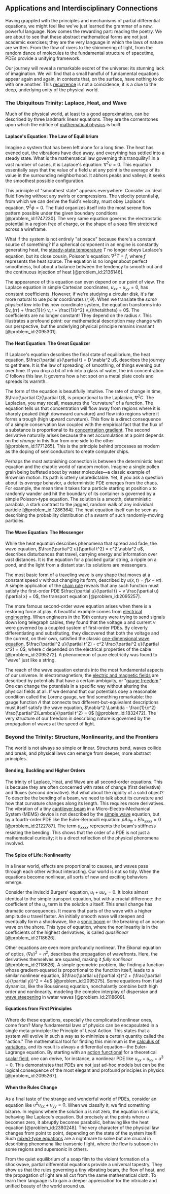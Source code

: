 ## Applications and Interdisciplinary Connections

Having grappled with the principles and mechanisms of partial differential equations, we might feel like we've just learned the grammar of a new, powerful language. Now comes the rewarding part: reading the poetry. We are about to see that these abstract mathematical forms are not just academic exercises; they are the very language in which the laws of nature are written. From the flow of rivers to the shimmering of light, from the random dance of molecules to the fundamental structure of spacetime, PDEs provide a unifying framework.

Our journey will reveal a remarkable secret of the universe: its stunning lack of imagination. We will find that a small handful of fundamental equations appear again and again, in contexts that, on the surface, have nothing to do with one another. This [recurrence](@article_id:260818) is not a coincidence; it is a clue to the deep, underlying unity of the physical world.

### The Ubiquitous Trinity: Laplace, Heat, and Wave

Much of the physical world, at least to a good approximation, can be described by three landmark linear equations. They are the cornerstones upon which the edifice of [mathematical physics](@article_id:264909) is built.

#### Laplace's Equation: The Law of Equilibrium

Imagine a system that has been left alone for a long time. The heat has evened out, the vibrations have died away, and everything has settled into a steady state. What is the mathematical law governing this tranquility? In a vast number of cases, it is Laplace's equation: $\nabla^2 u = 0$. This equation essentially says that the value of a field $u$ at any point is the average of its value in the surrounding neighborhood. It abhors peaks and valleys; it seeks the smoothest possible configuration.

This principle of "smoothest state" appears everywhere. Consider an ideal fluid flowing without any swirls or compressions. The velocity potential $\phi$, from which we can derive the fluid's velocity, must obey Laplace's equation, $\nabla^2 \phi = 0$. The fluid organizes itself into the most serene flow pattern possible under the given boundary conditions [@problem_id:1747230]. The very same equation governs the electrostatic potential in a region free of charge, or the shape of a soap film stretched across a wireframe.

What if the system is not entirely "at peace" because there's a constant source of something? If a spherical component in an engine is constantly generating heat, the [steady-state temperature](@article_id:136281) $T$ no longer obeys Laplace's equation, but its close cousin, Poisson's equation: $\nabla^2 T = f$, where $f$ represents the heat source. The equation is no longer about perfect smoothness, but about a balance between the tendency to smooth out and the continuous injection of heat [@problem_id:2136146].

The appearance of this equation can even depend on our point of view. The Laplace equation in simple Cartesian coordinates, $u_{xx} + u_{yy} = 0$, has constant coefficients. However, if we're studying a circular disk, it's far more natural to use polar coordinates $(r, \theta)$. When we translate the *same physical law* into this new coordinate system, the equation transforms into $v_{rr} + \frac{1}{r} v_r + \frac{1}{r^2} v_{\theta\theta} = 0$. The coefficients are no longer constant! They depend on the radius $r$. This illustrates a profound point: our mathematical description may change with our perspective, but the underlying physical principle remains invariant [@problem_id:2095301].

#### The Heat Equation: The Great Equalizer

If Laplace's equation describes the final state of equilibrium, the heat equation, $\frac{\partial u}{\partial t} = D \nabla^2 u$, describes the journey to get there. It is the law of spreading, of smoothing, of things evening out over time. If you drop a bit of ink into a glass of water, the ink concentration $C$ follows this law. It governs how a hot spot on a metal plate cools and spreads its warmth.

The form of the equation is beautifully intuitive. The rate of change in time, $\frac{\partial C}{\partial t}$, is proportional to the Laplacian, $\nabla^2 C$. The Laplacian, you may recall, measures the "curvature" of a function. The equation tells us that concentration will flow away from regions where it is sharply peaked (high downward curvature) and flow into regions where it forms a trough (high upward curvature). This flow is a direct consequence of a simple conservation law coupled with the empirical fact that the flux of a substance is proportional to its [concentration gradient](@article_id:136139). The second derivative naturally arises because the net accumulation at a point depends on the *change* in this flux from one side to the other [@problem_id:1771265]. This is the principle behind processes as modern as the doping of semiconductors to create computer chips.

Perhaps the most astonishing connection is between the deterministic heat equation and the chaotic world of random motion. Imagine a single pollen grain being buffeted about by water molecules—a classic example of Brownian motion. Its path is utterly unpredictable. Yet, if you ask a question about its *average* behavior, a deterministic PDE emerges from the chaos. For example, the mean time it takes for a particle starting at position $x$ to randomly wander and hit the boundary of its container is governed by a simple Poisson-type equation. The solution is a smooth, deterministic parabola, a stark contrast to the jagged, random walk of any individual particle [@problem_id:1286364]. The heat equation itself can be seen as describing the probability distribution of a swarm of such randomly-moving particles.

#### The Wave Equation: The Messenger

While the heat equation describes phenomena that spread and fade, the wave equation, $\frac{\partial^2 u}{\partial t^2} = c^2 \nabla^2 u$, describes disturbances that travel, carrying energy and information over vast distances. It is the equation for a plucked guitar string, a ripple on a pond, and the light from a distant star. Its solutions are messengers.

The most basic form of a traveling wave is any shape that moves at a constant speed $v$ without changing its form, described by $u(x,t) = f(x-vt)$. A simple application of the [chain rule](@article_id:146928) reveals that any such function must satisfy the first-order PDE $\frac{\partial u}{\partial t} + v \frac{\partial u}{\partial x} = 0$, the transport equation [@problem_id:2095257].

The more famous second-order wave equation arises when there is a restoring force at play. A beautiful example comes from [electrical engineering](@article_id:262068). When engineers in the 19th century were trying to send signals down long telegraph cables, they found that the voltage $u$ and current $v$ were governed by a coupled system of first-order PDEs. By cleverly differentiating and substituting, they discovered that both the voltage and the current, on their own, satisfied the classic [one-dimensional wave equation](@article_id:164330), $\frac{\partial^2 u}{\partial t^2} - c^2 \frac{\partial^2 u}{\partial x^2} = 0$, where $c$ depended on the electrical properties of the cable [@problem_id:2095272]. A phenomenon of pure electricity was found to "wave" just like a string.

The reach of the wave equation extends into the most fundamental aspects of our universe. In electromagnetism, the [electric and magnetic fields](@article_id:260853) are described by potentials that have a certain ambiguity, or "[gauge freedom](@article_id:159997)." One can change the potentials in a specific way without altering the physical fields at all. If we demand that our potentials obey a reasonable condition called the Lorenz gauge, we find something remarkable: the gauge function $\Lambda$ that connects two different-but-equivalent descriptions must itself satisfy the wave equation, $\nabla^2 \Lambda - \frac{1}{c^2} \frac{\partial^2\Lambda}{\partial t^2} = 0$ [@problem_id:1832472]. The very structure of our freedom in describing nature is governed by the propagation of waves at the speed of light.

### Beyond the Trinity: Structure, Nonlinearity, and the Frontiers

The world is not always so simple or linear. Structures bend, waves collide and break, and physical laws can emerge from deeper, more abstract principles.

#### Bending, Buckling and Higher Orders

The trinity of Laplace, Heat, and Wave are all second-order equations. This is because they are often concerned with rates of change (first derivative) and fluxes (second derivative). But what about the rigidity of a solid object? To describe the bending of a beam, we need to talk about its curvature and how that curvature changes along its length. This requires more derivatives. The vibration of a tiny [cantilever beam](@article_id:173602) in a Micro-Electro-Mechanical System (MEMS) device is not described by the [simple wave](@article_id:183555) equation, but by a fourth-order PDE like the Euler-Bernoulli equation: $\rho A u_{tt} + E I u_{xxxx} = 0$ [@problem_id:2122787]. The term $u_{xxxx}$ represents the beam's stiffness resisting the bending. This shows that the order of a PDE is not just a mathematical curiosity; it is a direct reflection of the physical phenomena involved.

#### The Spice of Life: Nonlinearity

In a linear world, effects are proportional to causes, and waves pass through each other without interacting. Our world is not so tidy. When the equations become nonlinear, all sorts of new and exciting behaviors emerge.

Consider the inviscid Burgers' equation, $u_t + u u_x = 0$. It looks almost identical to the simple transport equation, but with a crucial difference: the coefficient of the $u_x$ term is the solution $u$ itself. This small change has dramatic consequences. It means that parts of the wave with a higher amplitude $u$ travel faster. An initially smooth wave will steepen and eventually form a shockwave, like a [sonic boom](@article_id:262923) or the breaking of an ocean wave on the shore. This type of equation, where the nonlinearity is in the coefficients of the highest derivatives, is called *quasilinear* [@problem_id:2118626].

Other equations are even more profoundly nonlinear. The Eikonal equation of optics, $(\nabla u)^2 = n^2$, describes the propagation of wavefronts. Here, the derivatives themselves are squared, making it *fully nonlinear* [@problem_id:2118626]. A simple geometric problem, like finding a function whose gradient-squared is proportional to the function itself, leads to a similar nonlinear equation, $(\frac{\partial u}{\partial x})^2 + (\frac{\partial u}{\partial y})^2 = 4u$ [@problem_id:2095275]. Some equations from fluid dynamics, like the Boussinesq equation, nonchalantly combine both high order and nonlinearity, modeling the complex interplay of dispersion and [wave steepening](@article_id:197205) in water waves [@problem_id:2118609].

#### Equations from First Principles

Where do these equations, especially the complicated nonlinear ones, come from? Many fundamental laws of physics can be encapsulated in a single meta-principle: the Principle of Least Action. This states that a system will evolve in such a way as to minimize a certain quantity called the "action." The mathematical tool for finding this minimum is the [calculus of variations](@article_id:141740), and its result is always a differential equation—the Euler-Lagrange equation. By starting with an [action functional](@article_id:168722) for a theoretical [scalar field](@article_id:153816), one can derive, for instance, a nonlinear PDE like $u_{xx} + u_{yy} + u^3 = 0$. This demonstrates that PDEs are not just ad-hoc models but can be the logical consequence of the most elegant and profound principles in physics [@problem_id:2095267].

#### When the Rules Change

As a final taste of the strange and wonderful world of PDEs, consider an equation like $u^2 u_{xx} + u_{yy} = 0$. When we classify it, we find something bizarre. In regions where the solution $u$ is not zero, the equation is elliptic, behaving like Laplace's equation. But precisely at the points where $u$ becomes zero, it abruptly becomes parabolic, behaving like the heat equation [@problem_id:2380248]. The very character of the physical law changes from point to point, depending on the state of the system itself! Such [mixed-type equations](@article_id:167257) are a nightmare to solve but are crucial in describing phenomena like transonic flight, where the flow is subsonic in some regions and supersonic in others.

From the quiet equilibrium of a soap film to the violent formation of a shockwave, partial differential equations provide a universal tapestry. They show us that the rules governing a tiny vibrating beam, the flow of heat, and the propagation of light are all cut from the same mathematical cloth. To learn their language is to gain a deeper appreciation for the intricate and unified beauty of the world around us.